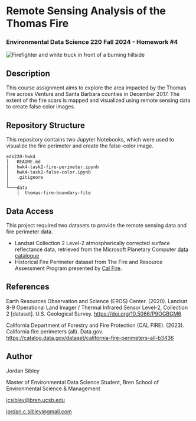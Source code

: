 # Remote Sensing Analysis of the Thomas Fire 
### Environmental Data Science 220 Fall 2024 - Homework #4
![Firefighter and white truck in front of a burning hillside](https://live.staticflickr.com/4681/25378265228_ce1b5a68d1_b.jpg)

## Description 
This course assignment aims to explore the area impacted by the Thomas Fire across Ventura and Santa Barbara counties in December 2017. The extent of the fire scars is mapped and visualized using remote sensing data to create false color images. 

## Repository Structure 
This repository contains two Jupyter Notebooks, which were used to visualize the fire perimeter and create the false-color image. 

```
eds220-hwk4
│   README.md
|   hwk4-task2-fire-perimeter.ipynb
│   hwk4-task2-false-color.ipynb
|   .gitignore
│
└───data
    │  thomas-fire-boundary-file
```
## Data Access 
This project required two datasets to provide the remote sensing data and fire perimeter data. 

- Landsat Collection 2 Level-2 atmospherically corrected surface reflectance data, retrieved from the Microsoft Planetary Computer [data catalogue](https://planetarycomputer.microsoft.com/dataset/landsat-c2-l2)
- Historical Fire Perimeter dataset from The Fire and Resource Assessment Program presented by [Cal Fire](https://catalog.data.gov/dataset/california-fire-perimeters-all-b3436). 

## References

Earth Resources Observation and Science (EROS) Center. (2020). Landsat 8-9 Operational Land Imager / Thermal Infrared Sensor Level-2, Collection 2 [dataset]. U.S. Geological Survey. https://doi.org/10.5066/P9OGBGM6

California Department of Forestry and Fire Protection (CAL FIRE). (2023). California fire perimeters (all). Data.gov. https://catalog.data.gov/dataset/california-fire-perimeters-all-b3436

## Author 
Jordan Sibley 

Master of Environmental Data Science Student, Bren School of Environmental Science & Management

jcsibley@bren.ucsb.edu

jordan.c.sibley@gmail.com 
